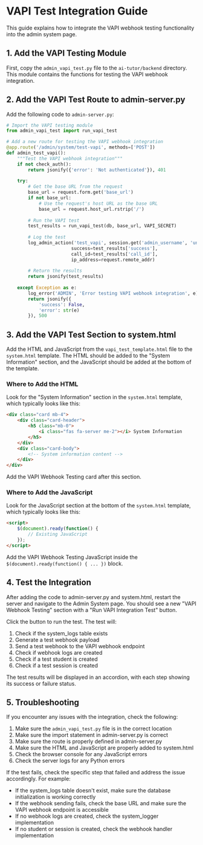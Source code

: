 # VAPI Test Integration Guide

This guide explains how to integrate the VAPI webhook testing functionality into the admin system page.

## 1. Add the VAPI Testing Module

First, copy the `admin_vapi_test.py` file to the `ai-tutor/backend` directory. This module contains the functions for testing the VAPI webhook integration.

## 2. Add the VAPI Test Route to admin-server.py

Add the following code to `admin-server.py`:

```python
# Import the VAPI testing module
from admin_vapi_test import run_vapi_test

# Add a new route for testing the VAPI webhook integration
@app.route('/admin/system/test-vapi', methods=['POST'])
def admin_test_vapi():
    """Test the VAPI webhook integration"""
    if not check_auth():
        return jsonify({'error': 'Not authenticated'}), 401
    
    try:
        # Get the base URL from the request
        base_url = request.form.get('base_url')
        if not base_url:
            # Use the request's host URL as the base URL
            base_url = request.host_url.rstrip('/')
        
        # Run the VAPI test
        test_results = run_vapi_test(db, base_url, VAPI_SECRET)
        
        # Log the test
        log_admin_action('test_vapi', session.get('admin_username', 'unknown'),
                        success=test_results['success'],
                        call_id=test_results['call_id'],
                        ip_address=request.remote_addr)
        
        # Return the results
        return jsonify(test_results)
    
    except Exception as e:
        log_error('ADMIN', 'Error testing VAPI webhook integration', e)
        return jsonify({
            'success': False,
            'error': str(e)
        }), 500
```

## 3. Add the VAPI Test Section to system.html

Add the HTML and JavaScript from the `vapi_test_template.html` file to the `system.html` template. The HTML should be added to the "System Information" section, and the JavaScript should be added at the bottom of the template.

### Where to Add the HTML

Look for the "System Information" section in the `system.html` template, which typically looks like this:

```html
<div class="card mb-4">
    <div class="card-header">
        <h5 class="mb-0">
            <i class="fas fa-server me-2"></i> System Information
        </h5>
    </div>
    <div class="card-body">
        <!-- System information content -->
    </div>
</div>
```

Add the VAPI Webhook Testing card after this section.

### Where to Add the JavaScript

Look for the JavaScript section at the bottom of the `system.html` template, which typically looks like this:

```html
<script>
    $(document).ready(function() {
        // Existing JavaScript
    });
</script>
```

Add the VAPI Webhook Testing JavaScript inside the `$(document).ready(function() { ... })` block.

## 4. Test the Integration

After adding the code to admin-server.py and system.html, restart the server and navigate to the Admin System page. You should see a new "VAPI Webhook Testing" section with a "Run VAPI Integration Test" button.

Click the button to run the test. The test will:

1. Check if the system_logs table exists
2. Generate a test webhook payload
3. Send a test webhook to the VAPI webhook endpoint
4. Check if webhook logs are created
5. Check if a test student is created
6. Check if a test session is created

The test results will be displayed in an accordion, with each step showing its success or failure status.

## 5. Troubleshooting

If you encounter any issues with the integration, check the following:

1. Make sure the `admin_vapi_test.py` file is in the correct location
2. Make sure the import statement in admin-server.py is correct
3. Make sure the route is properly defined in admin-server.py
4. Make sure the HTML and JavaScript are properly added to system.html
5. Check the browser console for any JavaScript errors
6. Check the server logs for any Python errors

If the test fails, check the specific step that failed and address the issue accordingly. For example:

- If the system_logs table doesn't exist, make sure the database initialization is working correctly
- If the webhook sending fails, check the base URL and make sure the VAPI webhook endpoint is accessible
- If no webhook logs are created, check the system_logger implementation
- If no student or session is created, check the webhook handler implementation